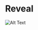 # Reveal

![Alt Text](https://user-images.githubusercontent.com/16557921/52461979-489fd080-2b97-11e9-9698-e3e1641782c4.gif)

